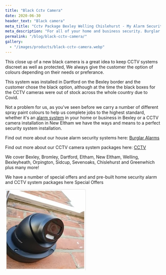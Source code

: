 ```yaml
---
title: "Black Cctv Camera"
date: 2020-06-30
header_text: "Black camera"
meta_title: "Cctv Package Bexley Welling Chislehurst - My Alarm Security"
meta_description: "For all of your home and business security. Burglar Alarm Servicing, Burglar Alarm Installation, Alarm Battery and CCTV. Call 020 8302 4065 or email us."
permalink: "/blog/black-cctv-camera/"
gallery:
  - "/images/products/black-cctv-camera.webp"
---
```


This close up of a new black camera is a great idea to keep CCTV systems discreet as well as protected, We always give the customer the option of colours depending on their needs or preferance.

This system was installed in Dartford on the Bexley border and the customer chose the black option, although at the time the black boxes for the CCTV cameras were out of stock across the whole country due to Covid.

Not a problem for us, as you\'ve seen before we carry a number of different spray paint colours to help us complete jobs to the highest standard, whether it\'s an [alarm system](/categories/burglar-alarms/) in your home or business in Bexley or a CCTV camera installation in New Eltham we have the ways and means to a perfect security system installation.

Find out more about our house alarm security systems here: [Burglar Alarms](/categories/burglar-alarms/)

Find out more about our CCTV camera system packages here: [CCTV](/categories/cctv/)

We cover Bexley, Bromley, Dartford, Eltham, New Eltham, Welling, Bexleyheath, Orpington, Sidcup, Sevenoaks, Chislehurst and Greenwhich plus many more!

We have a number of special offers and and pre-built home security alarm and CCTV system packages here Special Offers

![Black Cctv Camera](/images/news/news-black-cctv-camera-mdjexqwntvvo93crzbyc.jpg)